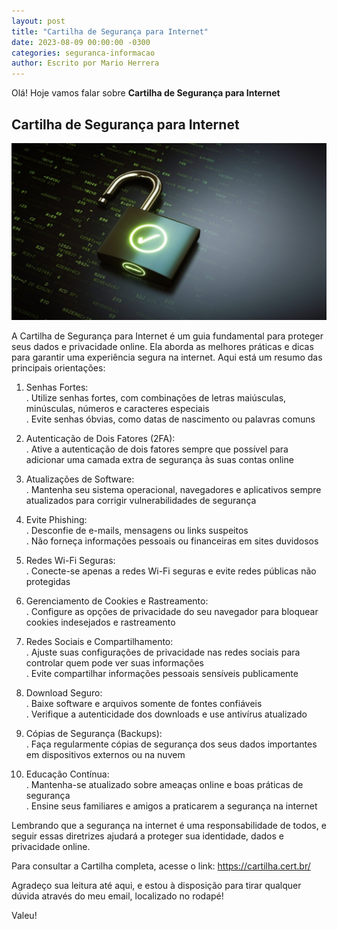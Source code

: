```yaml
---
layout: post
title: "Cartilha de Segurança para Internet"
date: 2023-08-09 00:00:00 -0300
categories: seguranca-informacao
author: Escrito por Mario Herrera
---
```


Olá! Hoje vamos falar sobre **Cartilha de Segurança para Internet**

## Cartilha de Segurança para Internet


![](https://github.com/mariopuebla17/blog/blob/main/_images/20230809/si.jpg?raw=true)

A Cartilha de Segurança para Internet é um guia fundamental para proteger seus dados e privacidade online. Ela aborda as melhores práticas e dicas para garantir uma experiência segura na internet. Aqui está um resumo das principais orientações:

1. Senhas Fortes:  
. Utilize senhas fortes, com combinações de letras maiúsculas, minúsculas, números e caracteres especiais  
. Evite senhas óbvias, como datas de nascimento ou palavras comuns

2. Autenticação de Dois Fatores (2FA):  
. Ative a autenticação de dois fatores sempre que possível para adicionar uma camada extra de segurança às suas contas online

3. Atualizações de Software:  
. Mantenha seu sistema operacional, navegadores e aplicativos sempre atualizados para corrigir vulnerabilidades de segurança

4. Evite Phishing:  
. Desconfie de e-mails, mensagens ou links suspeitos  
. Não forneça informações pessoais ou financeiras em sites duvidosos

5. Redes Wi-Fi Seguras:  
. Conecte-se apenas a redes Wi-Fi seguras e evite redes públicas não protegidas

6. Gerenciamento de Cookies e Rastreamento:  
. Configure as opções de privacidade do seu navegador para bloquear cookies indesejados e rastreamento

7. Redes Sociais e Compartilhamento:  
. Ajuste suas configurações de privacidade nas redes sociais para controlar quem pode ver suas informações  
. Evite compartilhar informações pessoais sensíveis publicamente

8. Download Seguro:  
. Baixe software e arquivos somente de fontes confiáveis  
. Verifique a autenticidade dos downloads e use antivírus atualizado

9. Cópias de Segurança (Backups):  
. Faça regularmente cópias de segurança dos seus dados importantes em dispositivos externos ou na nuvem

10. Educação Contínua:  
. Mantenha-se atualizado sobre ameaças online e boas práticas de segurança  
. Ensine seus familiares e amigos a praticarem a segurança na internet


Lembrando que a segurança na internet é uma responsabilidade de todos, e seguir essas diretrizes ajudará a proteger sua identidade, dados e privacidade online.

Para consultar a Cartilha completa, acesse o link:
https://cartilha.cert.br/

Agradeço sua leitura até aqui, e estou à disposição para tirar qualquer dúvida através do meu email, localizado no rodapé!

Valeu!